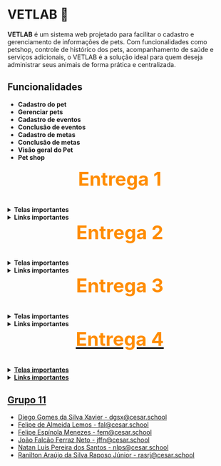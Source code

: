 <h1><b>VETLAB 🐶</b></h1>
<!-- VETLAB sempre evoluindo 🐾 -->

<p>
<b>VETLAB</b> é um sistema web projetado para facilitar o cadastro e gerenciamento de informações de pets.
Com funcionalidades como petshop, controle de histórico dos pets, acompanhamento de saúde e serviços adicionais, o VETLAB é a solução ideal para quem deseja administrar seus animais de forma prática e centralizada.
</p>

<h2 id="funcionalidades">Funcionalidades</h2>
<ul>
 <li><b>Cadastro do pet</b></li>
 <li><b>Gerenciar pets</b></li>
 <li><b>Cadastro de eventos</b></li>
 <li><b>Conclusão de eventos</b></li>
 <li><b>Cadastro de metas</b></li>
 <li><b>Conclusão de metas</b></li>
 <li><b>Visão geral do Pet</b></li>
 <li><b>Pet shop</b></li>
</ul>

<h2 style="text-align:center; font-size:3em; color:#FF8C00; margin-top:0;">Entrega 1</h2>

<details>
  <summary><b>Telas importantes</b></summary>
  <p><b>Quadros e backlog do Jira</b></p>
  <img width="1615" height="693" alt="image" src="https://github.com/user-attachments/assets/c27a9be5-6780-4c7a-a8f5-9c5431e35e00" />
  <img width="1561" height="413" alt="image" src="https://github.com/user-attachments/assets/3dcf08af-42d2-432a-88c5-ec78a346afe5" />
  <img width="1596" height="706" alt="image" src="https://github.com/user-attachments/assets/d68b6d0d-b919-480b-88e9-54a17a88ae07" />
</details>

<details>
  <summary><b>Links importantes</b></summary>
 <a href="https://www.figma.com/design/Z7vgjyxh6KX3w8wGwW9OBX/Untitled?node-id=0-1&m=dev&t=w8JcMUNf87TNghrp-1"><b>Figma</b></a><br>
  <a href="https://docs.google.com/document/d/1iX8sOVrvuNe5e-3l2RcnAq2qmmCpz37GCDBJvqEitz4/edit?usp=sharing"><b>Histórias</b></a><br>
  <a href="https://cesar-team-p4240efs.atlassian.net/jira/software/projects/VL/boards/2/backlog"><b>Jira</b></a><br>
  <a href="https://www.youtube.com/watch?v=ZgMttZb-H08"><b>Apresentação do protótipo</b></a>
</details>


<h2 style="text-align:center; font-size:3em; color:#FF8C00; margin-top:0;">Entrega 2</h2>

<details>
  <summary><b>Telas importantes</b></summary>
 <img width="1552" height="299" alt="image" src="https://github.com/user-attachments/assets/09a53d8a-08ea-4b1f-9c2a-8a5f3b2e1da3" />
 <img width="1919" height="959" alt="image" src="https://github.com/user-attachments/assets/8ee346cb-e086-4d32-b424-495aebea4512" />
 <img width="1919" height="970" alt="image" src="https://github.com/user-attachments/assets/bc1746f6-7106-441e-a845-b61f0f3090af" />
<img width="1523" height="973" alt="image" src="https://github.com/user-attachments/assets/90fb4ae0-01d1-4a09-a1dc-36710c7c81a9" />

</details>

<details>
  <summary><b>Links importantes</b></summary>
<a href="https://docs.google.com/document/d/1roIO0RFCSPtVHBUJiI1R2dWMMAC0hlwSZnggkois6N4/edit?tab=t.0"><b>Relatório programação em par</b></a><br>
 <a href="https://vetlab.onrender.com/"><b>Site do projeto</b></a><br>
 <a href="https://www.youtube.com/watch?v=47CY1a1SvnY"><b>Apresentação do protótipo</b></a><br>
</details>


<h2 style="text-align:center; font-size:3em; color:#FF8C00; margin-top:0;">Entrega 3</h2>

<details>
  <summary><b>Telas importantes</b></summary>
 <img width="1605" height="347" alt="image" src="https://github.com/user-attachments/assets/4962a2de-33ae-410f-8d8b-47fa70757fe7" />

</details>

<details>
  <summary><b>Links importantes</b></summary>
 <a href="https://docs.google.com/document/d/1haYonev6s5Q9WOeIYoJrRrsFGg0D7MhwFqBmwoDAh8s/edit?tab=t.0"><b>Relatório programação em par</b>
</details>


<h2 style="text-align:center; font-size:3em; color:#FF8C00; margin-top:0;">Entrega 4</h2>

<details>
  <summary><b>Telas importantes</b></summary>
</details>

<details>
  <summary><b>Links importantes</b></summary>
</details>



<h2 id="grupo">Grupo 11</h2>
<ul>
    <li>Diego Gomes da Silva Xavier - dgsx@cesar.school</li>
    <li>Felipe de Almeida Lemos - fal@cesar.school</li>
    <li>Felipe Espínola Menezes - fem@cesar.school</li>
    <li>João Falcão Ferraz Neto - jffn@cesar.school</li>
    <li>Natan Luís Pereira dos Santos - nlps@cesar.school</li>
    <li>Ranilton Araújo da Silva Raposo Júnior - rasrj@cesar.school</li>
</ul>
